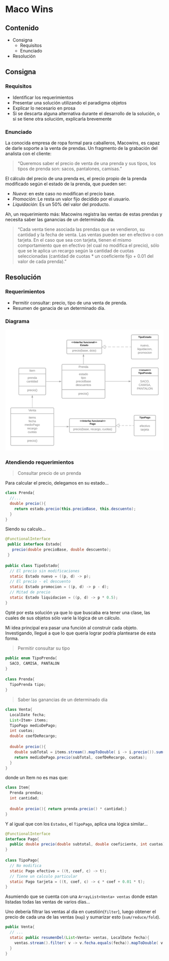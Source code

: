 # Maco Wins

## Contenido

- Consigna
  - Requisitos
  - Enunciado
- Resolución

## Consigna

### Requisitos

- Identificar los requerimientos
- Presentar una solución utilizando el paradigma objetos
- Explicar lo necesario en prosa
- Si se descarta alguna alternativa durante el desarrollo de la solución, o si se tiene otra solucióm, explicarla brevemente

### Enunciado

La conocida empresa de ropa formal para caballeros, Macowins, es capaz de darle soporte a la venta de prendas. Un fragmento de la grabación del analista con el cliente:

> “Queremos saber el precio de venta de una prenda y sus tipos, los tipos de prenda son: sacos, pantalones, camisas.”

El cálculo del precio de una prenda es, el precio propio de la prenda modificado según el estado de la prenda, que pueden ser:

- _Nueva_: en este caso no modifican el precio base.
- _Promoción_: Le resta un valor fijo decidido por el usuario.
- _Liquidación_: Es un 50% del valor del producto.

Ah, un requerimiento más: Macowins registra las ventas de estas prendas y necesita saber las ganancias de un determinado día.

> “Cada venta tiene asociada las prendas que se vendieron, su cantidad y la fecha de venta.
> Las ventas pueden ser en efectivo o con tarjeta. En el caso que sea con tarjeta, tienen el mismo comportamiento que en efectivo (el cual no modifica el precio), sólo que se le aplica un recargo según la cantidad de cuotas seleccionadas (cantidad de cuotas \* un coeficiente fijo + 0.01 del valor de cada prenda).”

## Resolución

### Requerimientos

- Permitir consultar: precio, tipo de una venta de prenda.
- Resumen de ganacia de un determinado día.

### Diagrama

![Diagrama de Clases](images/maco_wins-cd.png)

### Atendiendo requerimientos

> Consultar precio de un prenda

Para calcular el precio, delegamos en su estado...

```java
class Prenda{
  //...
  double precio(){
    return estado.precio(this.precioBase, this.descuento);
  }
}
```

Siendo su calculo...

```java
@FunctionalInterface
 public interface Estado{
   precio(double precioBase, double descuento);
 }

public class TipoEstado{
  // El precio sin modificaciones
  static Estado nuevo = ((p, d) -> p);
  // El precio - el descuento
  static Estado promocion = ((p, d) -> p - d);
  // Mitad de precio
  static Estado liquidacion = ((p, d) -> p * 0.5);
}
```

Opté por esta solución ya que lo que buscaba era tener una clase, las cuales de sus objetos sólo varie la lógica de un cálculo.

Mi idea principal era pasar una función al construir cada objeto. Investigando, llegué a que lo que quería lograr podría plantearse de esta forma.

> Permitir consultar su tipo

```java
public enum TipoPrenda{
  SACO, CAMISA, PANTALON
}

class Prenda{
  TipoPrenda tipo;
}
```

> Saber las ganancias de un determinado día

```java
class Venta{
  LocalDate fecha;
  List<Item> items;
  TipoPago medioDePago;
  int cuotas;
  double coefDeRecargo;

  double precio(){
    double subTotal = items.stream().mapToDouble( i -> i.precio()).sum();
    return medioDePago.precio(subTotal, coefDeRecargo, cuotas);
  }
}
```

donde un Item no es mas que:

```java
class Item{
  Prenda prendas;
  int cantidad;

  double precio(){ return prenda.precio() * cantidad;}
}
```

Y al igual que con los `Estados`, el `TipoPago`, aplica una lógica similar...

```java
@FunctionalInterface
interface Pago{
  public double precio(double subtotal, double coeficiente, int cuotas);
}

class TipoPago{
  // No modifica
  static Pago efectivo = ((t, coef, c) -> t);
  // Tiene un calculo particular
  static Pago tarjeta = ((t, coef, c) -> c * coef + 0.01 * t);
}
```

Asumiendo que se cuenta con una `ArrayList<Venta> ventas` donde estan listadas todas las ventas de varios días...

Uno debería filtrar las ventas al día en cuestión(`filter`), luego obtener el precio de cada una de las ventas (`map`) y sumarizar esto (`sum/reduce/fold`).

```java
public Venta{
  // ...
  static public resumenDel(List<Venta> ventas, LocalDate fecha){
    ventas.stream().filter( v -> v.fecha.equals(fecha)).mapToDouble( v -> v.precio()).sum();
  }
}
```
